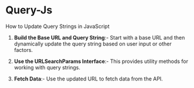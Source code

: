 # Query-Js

How to Update Query Strings in JavaScript

1.  **Build the Base URL and Query String**:- Start with a base URL and then dynamically update the query string based on user input or other factors.

2.  **Use the URLSearchParams Interface**:- This provides utility methods for working with query strings.

3.  **Fetch Data**:- Use the updated URL to fetch data from the API.
